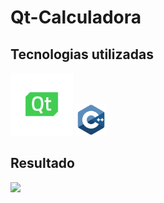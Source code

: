 # Qt-Calculadora

## Tecnologias utilizadas

<img src="https://raw.githubusercontent.com/github/explore/80688e429a7d4ef2fca1e82350fe8e3517d3494d/topics/qt/qt.png" width="100" height="100" alt="qt logo">            <img src="https://raw.githubusercontent.com/github/explore/180320cffc25f4ed1bbdfd33d4db3a66eeeeb358/topics/cpp/cpp.png" width="50" height="50" alt="cpp logo">



## Resultado

<img src="https://user-images.githubusercontent.com/79954751/152663198-2f5f8959-52f2-4300-8d59-b111bee2da1b.png">
